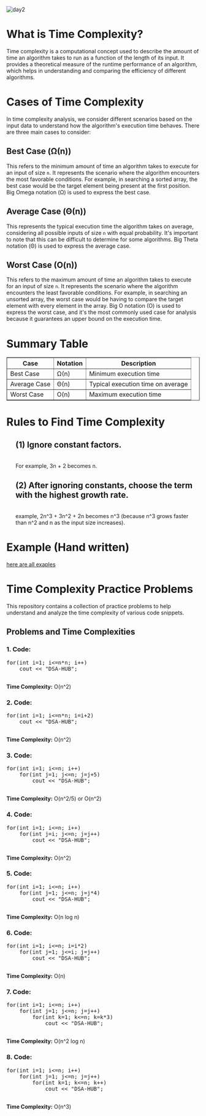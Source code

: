 ![day2](https://github.com/user-attachments/assets/a57294bf-3a27-4e4e-8a3c-78adac5cba65)

<h1>What is Time Complexity?</h1>
    <p>Time complexity is a computational concept used to describe the amount of time an algorithm takes to run as a function of the length of its input. It provides a theoretical measure of the runtime performance of an algorithm, which helps in understanding and comparing the efficiency of different algorithms.</p>
    <h1>Cases of Time Complexity</h1>
    <p>In time complexity analysis, we consider different scenarios based on the input data to understand how the algorithm's execution time behaves. There are three main cases to consider:</p>
    <h2>Best Case (Ω(n))</h2>
    <p>This refers to the minimum amount of time an algorithm takes to execute for an input of size <code>n</code>. It represents the scenario where the algorithm encounters the most favorable conditions. For example, in searching a sorted array, the best case would be the target element being present at the first position. Big Omega notation (Ω) is used to express the best case.</p>
    <h2>Average Case (Θ(n))</h2>
    <p>This represents the typical execution time the algorithm takes on average, considering all possible inputs of size <code>n</code> with equal probability. It's important to note that this can be difficult to determine for some algorithms. Big Theta notation (Θ) is used to express the average case.</p>
    <h2>Worst Case (O(n))</h2>
    <p>This refers to the maximum amount of time an algorithm takes to execute for an input of size <code>n</code>. It represents the scenario where the algorithm encounters the least favorable conditions. For example, in searching an unsorted array, the worst case would be having to compare the target element with every element in the array. Big O notation (O) is used to express the worst case, and it's the most commonly used case for analysis because it guarantees an upper bound on the execution time.</p>
    <h1>Summary Table</h1>
    <table border="1">
        <thead>
            <tr>
                <th>Case</th>
                <th>Notation</th>
                <th>Description</th>
            </tr>
        </thead>
        <tbody>
            <tr>
                <td>Best Case</td>
                <td>Ω(n)</td>
                <td>Minimum execution time</td>
            </tr>
            <tr>
                <td>Average Case</td>
                <td>Θ(n)</td>
                <td>Typical execution time on average</td>
            </tr>
            <tr>
                <td>Worst Case</td>
                <td>O(n)</td>
                <td>Maximum execution time</td>
            </tr>
        </tbody>
    </table>
    <h1>Rules to Find Time Complexity</h1>
    <ol>
      <h2>(1) Ignore constant factors. </h2> <br>For example, 3n + 2 becomes n.
      <h2> (2) After ignoring constants, choose the term with the highest growth rate. </h2> <br>example, 2n^3 + 3n^2 + 2n becomes n^3 (because n^3 grows faster than n^2 and n as the input size increases).</li>
    </ol>
    <h1> Example (Hand written) </h1>
    <a href="https://drive.google.com/file/d/1znwQ_-lzn4nbqQmZS5vRq4Q_r1fMwc3b/view?usp=drive_link">here are all exaples</a>
    <h1>Time Complexity Practice Problems</h1>
    <p>This repository contains a collection of practice problems to help understand and analyze the time complexity of various code snippets.</p>
    <h2>Problems and Time Complexities</h2>
    <h3>1. Code:</h3>
    <pre>
for(int i=1; i&lt;=n*n; i++) 
    cout &lt;&lt; "DSA-HUB";
    </pre>
    <p><strong>Time Complexity:</strong> O(n^2)</p>
    <h3>2. Code:</h3>
    <pre>
for(int i=1; i&lt;=n*n; i=i+2) 
    cout &lt;&lt; "DSA-HUB";
    </pre>
    <p><strong>Time Complexity:</strong> O(n^2)</p>
    <h3>3. Code:</h3>
    <pre>
for(int i=1; i&lt;=n; i++) 
    for(int j=1; j&lt;=n; j=j+5)
        cout &lt;&lt; "DSA-HUB";
    </pre>
    <p><strong>Time Complexity:</strong> O(n^2/5) or O(n^2)</p>    
    <h3>4. Code:</h3>
    <pre>
for(int i=1; i&lt;=n; i++) 
    for(int j=i; j&lt;=n; j=j++)
        cout &lt;&lt; "DSA-HUB";
    </pre>
    <p><strong>Time Complexity:</strong> O(n^2)</p>    
    <h3>5. Code:</h3>
    <pre>
for(int i=1; i&lt;=n; i++) 
    for(int j=1; j&lt;=n; j=j*4)
        cout &lt;&lt; "DSA-HUB";
    </pre>
    <p><strong>Time Complexity:</strong> O(n log n)</p>   
    <h3>6. Code:</h3>
    <pre>
for(int i=1; i&lt;=n; i=i*2) 
    for(int j=1; j&lt;=i; j=j++)
        cout &lt;&lt; "DSA-HUB";
    </pre>
    <p><strong>Time Complexity:</strong> O(n)</p>    
    <h3>7. Code:</h3>
    <pre>
for(int i=1; i&lt;=n; i++) 
    for(int j=1; j&lt;=n; j=j++)
        for(int k=1; k&lt;=n; k=k*3)
            cout &lt;&lt; "DSA-HUB";
    </pre>
    <p><strong>Time Complexity:</strong> O(n^2 log n)</p> 
    <h3>8. Code:</h3>
    <pre>
for(int i=1; i&lt;=n; i++) 
    for(int j=1; j&lt;=n; j=j++)
        for(int k=1; k&lt;=n; k++)
            cout &lt;&lt; "DSA-HUB";
    </pre>
    <p><strong>Time Complexity:</strong> O(n^3)</p>
